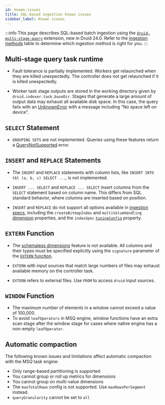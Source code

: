 ```yaml
---
id: known-issues
title: SQL-based ingestion known issues
sidebar_label: Known issues
---
```


<!--
  ~ Licensed to the Apache Software Foundation (ASF) under one
  ~ or more contributor license agreements.  See the NOTICE file
  ~ distributed with this work for additional information
  ~ regarding copyright ownership.  The ASF licenses this file
  ~ to you under the Apache License, Version 2.0 (the
  ~ "License"); you may not use this file except in compliance
  ~ with the License.  You may obtain a copy of the License at
  ~
  ~   http://www.apache.org/licenses/LICENSE-2.0
  ~
  ~ Unless required by applicable law or agreed to in writing,
  ~ software distributed under the License is distributed on an
  ~ "AS IS" BASIS, WITHOUT WARRANTIES OR CONDITIONS OF ANY
  ~ KIND, either express or implied.  See the License for the
  ~ specific language governing permissions and limitations
  ~ under the License.
  -->

:::info
 This page describes SQL-based batch ingestion using the [`druid-multi-stage-query`](../multi-stage-query/index.md)
 extension, new in Druid 24.0. Refer to the [ingestion methods](../ingestion/index.md#batch) table to determine which
 ingestion method is right for you.
:::

## Multi-stage query task runtime

- Fault tolerance is partially implemented. Workers get relaunched when they are killed unexpectedly. The controller does not get relaunched if it is killed unexpectedly.

- Worker task stage outputs are stored in the working directory given by `druid.indexer.task.baseDir`. Stages that
generate a large amount of output data may exhaust all available disk space. In this case, the query fails with
an [UnknownError](./reference.md#error_UnknownError) with a message including "No space left on device".

## `SELECT` Statement

- `GROUPING SETS` are not implemented. Queries using these features return a
  [QueryNotSupported](reference.md#error_QueryNotSupported) error.

## `INSERT` and `REPLACE` Statements

- The `INSERT` and `REPLACE` statements with column lists, like `INSERT INTO tbl (a, b, c) SELECT ...`, is not implemented.

- `INSERT ... SELECT` and `REPLACE ... SELECT` insert columns from the `SELECT` statement based on column name. This
differs from SQL standard behavior, where columns are inserted based on position.

- `INSERT` and `REPLACE` do not support all options available in [ingestion specs](../ingestion/ingestion-spec.md),
including the `createBitmapIndex` and `multiValueHandling` [dimension](../ingestion/ingestion-spec.md#dimension-objects)
properties, and the `indexSpec` [`tuningConfig`](../ingestion/ingestion-spec.md#tuningconfig) property.

## `EXTERN` Function

- The [schemaless dimensions](../ingestion/ingestion-spec.md#inclusions-and-exclusions)
  feature is not available. All columns and their types must be specified explicitly using the `signature` parameter
  of the [`EXTERN` function](reference.md#extern-function).

- `EXTERN` with input sources that match large numbers of files may exhaust available memory on the controller task.

- `EXTERN` refers to external files. Use `FROM` to access `druid` input sources.

## `WINDOW` Function

- The maximum number of elements in a window cannot exceed a value of 100,000. 
- To avoid `leafOperators` in MSQ engine, window functions have an extra scan stage after the window stage for cases 
where native engine has a non-empty `leafOperator`.

## Automatic compaction

<!--This list also exists in data-management/automatic-compaction-->

The following known issues and limitations affect automatic compaction with the MSQ task engine:

- Only range-based partitioning is supported
- You cannot group or roll up metrics for dimensions 
- You cannot group on multi-value dimensions
- The `maxTotalRows` config is not supported. Use `maxRowsPerSegment` instead.
- `queryGranularity` cannot be set to `all`


